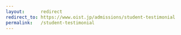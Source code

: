 ```yaml
---
layout:      redirect
redirect_to: https://www.oist.jp/admissions/student-testimonial
permalink:   /student-testimonial
---
```

